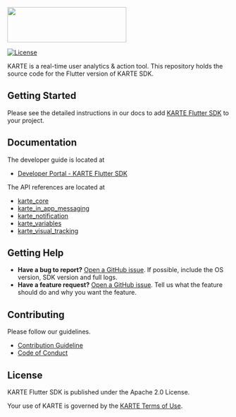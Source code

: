 <a href="https://karte.io"><img src="https://karte.io/assets/images/common/logo_black.svg" width="270" height="80"></img></a>


[![License](https://img.shields.io/badge/license-Apache%202-blue)](https://github.com/plaidev/karte-flutter/blob/master/LICENSE)

KARTE is a real-time user analytics & action tool.
This repository holds the source code for the Flutter version of KARTE SDK.

## Getting Started
Please see the detailed instructions in our docs to add [KARTE Flutter SDK](https://developers.karte.io/docs/flutter-sdk) to your project.

## Documentation
The developer guide is located at
- [Developer Portal - KARTE Flutter SDK](https://developers.karte.io/docs/flutter-sdk)

The API references are located at
- [karte_core](https://pub.dev/documentation/karte_core/latest/)
- [karte_in_app_messaging](https://pub.dev/documentation/karte_in_app_messaging/latest/)
- [karte_notification](https://pub.dev/documentation/karte_notification/latest/)
- [karte_variables](https://pub.dev/documentation/karte_variables/latest/)
- [karte_visual_tracking](https://pub.dev/documentation/karte_visual_tracking/latest/)

## Getting Help
- **Have a bug to report?**
  [Open a GitHub issue](https://github.com/plaidev/karte-flutter/issues/new). If possible, include the OS version, SDK version and full logs.
- **Have a feature request?**
  [Open a GitHub issue](https://github.com/plaidev/karte-flutter/issues/new). Tell us what the feature should do and why you want the feature.

## Contributing

Please follow our guidelines.
 - [Contribution Guideline](https://github.com/plaidev/karte-flutter/blob/master/CONTRIBUTING.md)
 - [Code of Conduct](https://github.com/plaidev/karte-flutter/blob/master/CODE_OF_CONDUCT.md)

## License
KARTE Flutter SDK is published under the Apache 2.0 License.

Your use of KARTE is governed by the [KARTE Terms of Use](https://karte.io/legal/terms-of-use-en.html).
